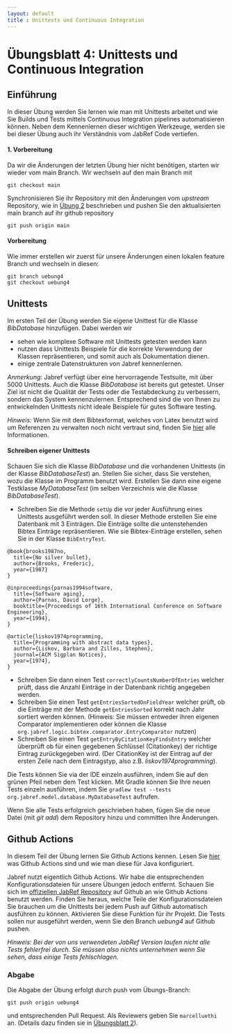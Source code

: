 ```yaml
---
layout: default
title : Unittests und Continuous Integration
---
```


# Übungsblatt 4: Unittests und Continuous Integration


## Einführung

In dieser Übung werden Sie lernen wie man mit Unittests arbeitet und wie Sie Builds und Tests mittels Continuous Integration pipelines automatisieren können.
Neben dem Kennenlernen dieser wichtigen Werkzeuge, werden sie bei dieser Übung auch ihr Verständnis vom JabRef Code vertiefen.


#### 1. Vorbereitung

Da wir die Änderungen der letzten Übung hier nicht benötigen, starten wir wieder vom main Branch. Wir wechseln auf den main Branch mit
```
git checkout main
```

Synchronisieren Sie ihr Repository mit den Änderungen vom *upstream* Repository, wie in [Übung 2](./first-changes) beschrieben  und pushen Sie den aktualisierten main branch auf ihr github repository
```
git push origin main
```


#### Vorbereitung

Wie immer erstellen wir zuerst für unsere Änderungen einen lokalen feature Branch und wechseln in diesen:

```
git branch uebung4
git checkout uebung4
```


## Unittests

Im ersten Teil der Übung werden Sie eigene Unittest für die Klasse *BibDatabase* hinzufügen.  Dabei werden wir

* sehen wie komplexe Software mit Unittests getesten werden kann
* nutzen dass Unittests Beispiele für die korrekte Verwendung der Klassen repräsentieren, und somit auch
als Dokumentation dienen.
* einige zentrale Datenstrukturen von Jabref kennenlernen.

*Anmerkung:* Jabref verfügt über eine hervorragende Testsuite, mit über 5000 Unittests. Auch die Klasse *BibDatabase* ist bereits gut getestet. Unser Ziel ist nicht die Qualität der Tests
oder die Testabdeckung zu verbessern, sondern das System kennenzulernen. Entsprechend sind die von Ihnen zu entwickelnden Unittests nicht ideale Beispiele für gutes Software testing.

*Hinweis:* Wenn Sie mit dem Bibtexformat, welches von Latex benutzt wird um Referenzen zu verwalten noch nicht vertraut sind, finden Sie [hier](http://www.bibtex.org/) alle Informationen.

#### Schreiben eigener Unittests
Schauen Sie sich die Klasse *BibDatabase* und die  vorhandenen Unittests (in der Klasse *BibDatabaseTest*) an. Stellen Sie sicher, dass Sie verstehen, wozu die Klasse im Programm benutzt wird.
Erstellen Sie dann eine eigene Testklasse *MyDatabaseTest* (im selben Verzeichnis wie die Klasse *BibDatabaseTest*).


* Schreiben Sie die Methode ```setUp``` die vor jeder Ausführung eines Unittests ausgeführt werden
soll. In dieser Methode erstellen Sie eine Datenbank mit 3 Einträgen. Die Einträge sollte die untenstehenden Bibtex Einträge repräsentieren. Wie sie Bibtex-Einträge erstellen, sehen Sie in der Klasse ```BibEntryTest```.

```
@book{brooks1987no,
  title={No silver bullet},
  author={Brooks, Frederic},
  year={1987}
}

@inproceedings{parnas1994software,
  title={Software aging},
  author={Parnas, David Lorge},
  booktitle={Proceedings of 16th International Conference on Software Engineering},
  year={1994},
}

@article{liskov1974programming,
  title={Programming with abstract data types},
  author={Liskov, Barbara and Zilles, Stephen},
  journal={ACM Sigplan Notices},
  year={1974},
}
```

* Schreiben Sie dann einen Test ```correctlyCountsNumberOfEntries``` welcher prüft, dass die
  Anzahl Einträge in der Datenbank richtig angegeben werden.
* Schreiben Sie einen Test ```getEntriesSortedOnFieldYear``` welcher prüft, ob die Einträge
  mit der Methode ```getEntriesSorted``` korrekt nach Jahr sortiert werden können. (Hinweis: Sie müssen entweder ihren eigenen Comparator implementieren oder können die Klasse ```org.jabref.logic.bibtex.comparator.EntryComparator``` nutzen)
* Schreiben Sie einen Test ```getEntryByCitationKeyFindsEntry``` welcher überprüft ob für einen gegebenen
Schlüssel (Citationkey) der richtige Eintrag zurückgegeben wird. (Der CitationKey ist der Eintrag auf der ersten Zeile nach dem Eintragstyp, also z.B. *liskov1974programming*).



Die Tests können Sie via der IDE einzeln ausführen, indem Sie auf den grünen Pfeil neben dem Test klicken.
Mit Gradle können Sie Ihre neuen Tests einzeln ausführen, indem Sie ```gradlew test --tests org.jabref.model.database.MyDatabaseTest``` aufrufen.

Wenn Sie alle Tests erfolgreich geschrieben haben, fügen Sie die neue Datei (mit *git add*) dem Repository hinzu und committen Ihre Änderungen.

<!--
* Fügen Sie mindestens 2 sinnvolle Tests für die Methode ```BibDatabase.getEntryByKey``` zu der Datei ```BibDatabaseTest``` hinzu.
* Fügen Sie mindestens 2 sinnvolle Tests für die Methode ```BibDatabase.getReferencedEntry``` zu der Datei ```BibDatabaseTest``` hinzu.

public class GroupTreeNode extends TreeNode<GroupTreeNode>
package org.jabref.model.groups;
Jabref preferencefilter
package org.jabref.model.ChainNode

package org.jabref.logic.citationstyle.discoverCitationStyles
-->



## Github Actions

In diesem Teil der Übung lernen Sie Github Actions kennen. Lesen Sie [hier](https://github.com/features/actions) was Github Actions sind und wie man diese für Java konfiguriert.

Jabref nutzt eigentlich Github Actions. Wir habe die entsprechenden Konfigurationsdateien für unsere Übungen jedoch entfernt.
Schauen Sie sich im [offiziellen JabRef Repository](https://github.com/JabRef/jabref) auf Github an wie Github Actions benutzt werden. 
Finden Sie heraus, welche Teile der Konfigurationsdateien Sie brauchen um die Unittests bei jedem Push auf Github automatisch ausführen zu können. 
Aktivieren Sie diese Funktion für ihr Projekt. Die Tests sollen nur ausgeführt werden, wenn Sie den Branch *uebung4* auf Github pushen.

*Hinweis: Bei der von uns verwendeten JabRef Version laufen nicht alle Tests fehlerfrei durch. Sie müssen also nichts unternehmen wenn Sie sehen, dass einige Tests fehlschlagen.*

### Abgabe
Die Abgabe der Übung erfolgt durch push vom Übungs-Branch:
```
git push origin uebung4
```
und entsprechenden Pull Request. Als Reviewers geben Sie ```marcelluethi``` an.
(Details dazu finden sie in [&Uuml;bungsblatt 2](./first-changes)).





